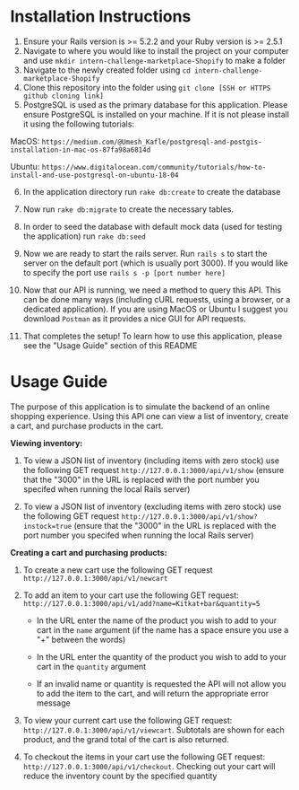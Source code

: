 
# Installation Instructions

1. Ensure your Rails version is >= 5.2.2 and your Ruby version is >= 2.5.1
2. Navigate to where you would like to install the project on your computer and use `mkdir intern-challenge-marketplace-Shopify` to make a folder
3. Navigate to the newly created folder using `cd intern-challenge-marketplace-Shopify`
4. Clone this repository into the folder using `git clone [SSH or HTTPS github cloning link]`
5. PostgreSQL is used as the primary database for this application. Please ensure PostgreSQL is installed on your machine. If it is not please install it using the following tutorials:

MacOS: `https://medium.com/@Umesh_Kafle/postgresql-and-postgis-installation-in-mac-os-87fa98a6814d`

Ubuntu: `https://www.digitalocean.com/community/tutorials/how-to-install-and-use-postgresql-on-ubuntu-18-04`

6. In the application directory run `rake db:create` to create the database

7. Now run `rake db:migrate` to create the necessary tables. 

8. In order to seed the database with default mock data (used for testing the application) run `rake db:seed`

9. Now we are ready to start the rails server. Run `rails s` to start the server on the default port (which is usually port 3000). If you would like to specify the port use `rails s -p [port number here]`

10. Now that our API is running, we need a method to query this API. This can be done many ways (including cURL requests, using a browser, or a dedicated application). If you are using MacOS or Ubuntu I suggest you download `Postman` as it provides a nice GUI for API requests.

11. That completes the setup! To learn how to use this application, please see the "Usage Guide" section of this README

# Usage Guide

The purpose of this application is to simulate the backend of an online shopping experience. Using this API one can view a list of inventory, create a cart, and purchase products in the cart. 



**Viewing inventory:**

1. To view a JSON list of inventory (including items with zero stock) use the following GET request `http://127.0.0.1:3000/api/v1/show` (ensure that the "3000" in the URL is replaced with the port number you specifed when running the local Rails server)

2. To view a JSON list of inventory (excluding items with zero stock) use the following GET request `http://127.0.0.1:3000/api/v1/show?instock=true` (ensure that the "3000" in the URL is replaced with the port number you specifed when running the local Rails server)


**Creating a cart and purchasing products:**

1. To create a new cart use the following GET request `http://127.0.0.1:3000/api/v1/newcart`

2. To add an item to your cart use the following GET request: `http://127.0.0.1:3000/api/v1/add?name=Kitkat+bar&quantity=5`
     
     - In the URL enter the name of the product you wish to add to your cart in the `name` argument (if the name has a space ensure you           use a "+" between the words)
     - In the URL enter the quantity of the product you wish to add to your cart in the `quantity` argument
     
     - If an invalid name or quantity is requested the API will not allow you to add the item to the cart, and will return the appropriate        error message
     
3. To view your current cart use the following GET request: `http://127.0.0.1:3000/api/v1/viewcart`. Subtotals are shown for each product, and the grand total of the cart is also returned. 

4. To checkout the items in your cart use the following GET request: `http://127.0.0.1:3000/api/v1/checkout`. Checking out your cart will reduce the inventory count by the specified quantity

